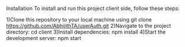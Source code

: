 Installation
To install and run this project client side, follow these steps:

1)Clone this repository to your local machine using git clone https://github.com/AbhijithTA/userAuth.git
2)Navigate to the project directory: cd client
3)Install dependencies: npm install
4)Start the development server: npm start
